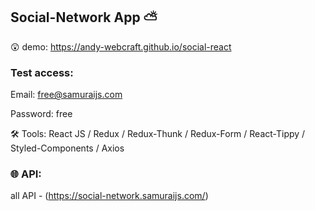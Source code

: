 ## Social-Network App ⛅

😲 demo: https://andy-webcraft.github.io/social-react

### Test access: 

Email: free@samuraijs.com

Password: free

🛠 Tools: React JS / Redux / Redux-Thunk / Redux-Form / React-Tippy / Styled-Components / Axios 
    
### 🌐 API: 

all API - (https://social-network.samuraijs.com/)

